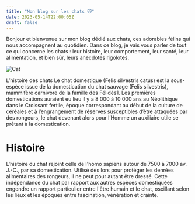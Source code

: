 ```yaml
---
title: "Mon blog sur les chats 🐱"
date: 2023-05-14T22:00:05Z
draft: false
---
```


Bonjour et bienvenue sur mon blog dédié aux chats, ces adorables félins qui nous accompagnent au quotidien. Dans ce blog, je vais vous parler de tout ce qui concerne les chats : leur histoire, leur comportement, leur santé, leur alimentation, et bien sûr, leurs anecdotes rigolotes.

![Cat](https://cdn.pixabay.com/photo/2017/02/20/18/03/cat-2083492_1280.jpg)

L’histoire des chats
Le chat domestique (Felis silvestris catus) est la sous-espèce issue de la domestication du chat sauvage (Felis silvestris), mammifère carnivore de la famille des Félidés1. Les premières domestications auraient eu lieu il y a 8 000 à 10 000 ans au Néolithique dans le Croissant fertile, époque correspondant au début de la culture de céréales et à l’engrangement de réserves susceptibles d’être attaquées par des rongeurs, le chat devenant alors pour l’Homme un auxiliaire utile se prêtant à la domestication.

# Histoire
L'histoire du chat rejoint celle de l'homo sapiens autour de 7500 à 7000 av. J.-C., par sa domestication. Utilisé dès lors pour protéger les denrées alimentaires des rongeurs, il ne peut pour autant être dressé. Cette indépendance du chat par rapport aux autres espèces domestiquées engendre un rapport particulier entre l'être humain et le chat, oscillant selon les lieux et les époques entre fascination, vénération et crainte.
